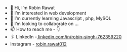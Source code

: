 - 👋 Hi, I’m Robin Rawat
- 👀 I’m interested in web development 
- 🌱 I’m currently learning Javascript , php, MySQL
- 💞️ I’m looking to collaborate on ...
- 📫 How to reach me - 👇
- 🖇️ LinkedIn -[ linkedin.com/in/robin-singh-762359220](url)
-    Instagram - [robin.rawat012](url)

<!---
RobinRwt07/RobinRwt07 is a ✨ special ✨ repository because its `README.md` (this file) appears on your GitHub profile.
You can click the Preview link to take a look at your changes.
--->
